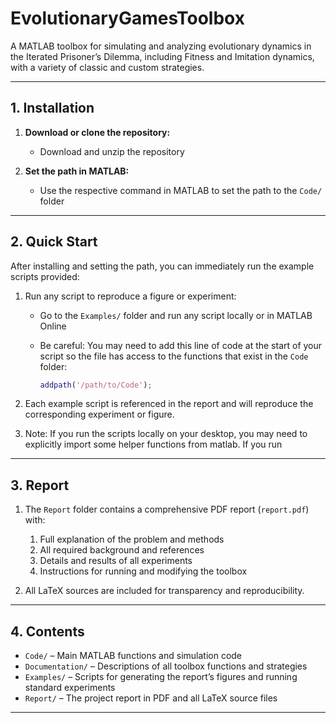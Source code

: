# EvolutionaryGamesToolbox

A MATLAB toolbox for simulating and analyzing evolutionary dynamics in the Iterated Prisoner’s Dilemma, including Fitness and Imitation dynamics, with a variety of classic and custom strategies.

---

## 1. Installation

1. **Download or clone the repository:**
   - Download and unzip the repository

2. **Set the path in MATLAB:**
   - Use the respective command in MATLAB to set the path to the `Code/` folder

---

## 2. Quick Start

After installing and setting the path, you can immediately run the example scripts provided:
1. Run any script to reproduce a figure or experiment:
   - Go to the `Examples/` folder and run any script locally or in MATLAB Online
   - Be careful: You may need to add this line of code at the start of your script so the file has access to the functions that exist in the `Code` folder:

     ```matlab
     addpath('/path/to/Code');
     ```

2. Each example script is referenced in the report and will reproduce the corresponding experiment or figure.
3. Note: If you run the scripts locally on your desktop, you may need to explicitly import some helper functions from matlab. If you run 
---

## 3. Report

1. The `Report` folder contains a comprehensive PDF report (`report.pdf`) with:
   1. Full explanation of the problem and methods
   2. All required background and references
   3. Details and results of all experiments
   4. Instructions for running and modifying the toolbox

2. All LaTeX sources are included for transparency and reproducibility.

---

## 4. Contents

- `Code/` – Main MATLAB functions and simulation code
- `Documentation/` – Descriptions of all toolbox functions and strategies
- `Examples/` – Scripts for generating the report’s figures and running standard experiments
- `Report/` – The project report in PDF and all LaTeX source files

---
